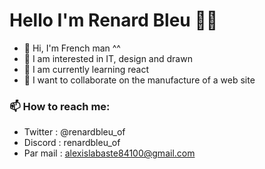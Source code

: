 # Hello I'm Renard Bleu 🦊😀

- 🥖 Hi, I'm French man ^^
- 👀 I am interested in IT, design and drawn
- 🌱 I am currently learning react
- 💞️ I want to collaborate on the manufacture of a web site

### 📫 How to reach me:
- Twitter : @renardbleu_of
- Discord : renardbleu_of
- Par mail : alexislabaste84100@gmail.com

